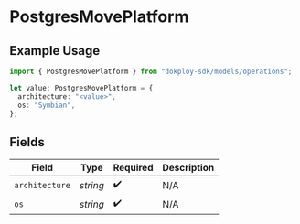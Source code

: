 # PostgresMovePlatform

## Example Usage

```typescript
import { PostgresMovePlatform } from "dokploy-sdk/models/operations";

let value: PostgresMovePlatform = {
  architecture: "<value>",
  os: "Symbian",
};
```

## Fields

| Field              | Type               | Required           | Description        |
| ------------------ | ------------------ | ------------------ | ------------------ |
| `architecture`     | *string*           | :heavy_check_mark: | N/A                |
| `os`               | *string*           | :heavy_check_mark: | N/A                |